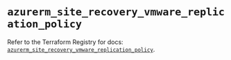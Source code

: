 # `azurerm_site_recovery_vmware_replication_policy`

Refer to the Terraform Registry for docs: [`azurerm_site_recovery_vmware_replication_policy`](https://registry.terraform.io/providers/hashicorp/azurerm/4.35.0/docs/resources/site_recovery_vmware_replication_policy).
